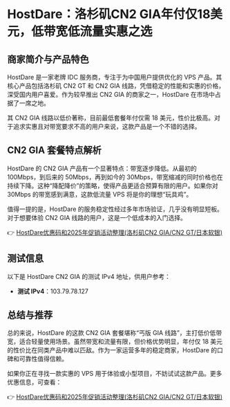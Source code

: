 # HostDare：洛杉矶CN2 GIA年付仅18美元，低带宽低流量实惠之选

## 商家简介与产品特色

HostDare 是一家老牌 IDC 服务商，专注于为中国用户提供优化的 VPS 产品。其核心产品包括洛杉矶 CN2 GT 和 CN2 GIA 线路，凭借稳定的性能和实惠的价格，深受国内用户喜爱。作为较早推出 CN2 GIA 的商家之一，HostDare 在市场中占据了一席之地。

其 CN2 GIA 线路以低价著称，目前最低套餐年付仅需 18 美元，性价比极高。对于追求实惠且对带宽要求不高的用户来说，这款产品是一个不错的选择。

## CN2 GIA 套餐特点解析

HostDare 的 CN2 GIA 产品有一个显著特点：带宽逐步降低。从最初的 100Mbps，到后来的 50Mbps，再到如今的 30Mbps，带宽缩减的同时价格也在持续下降。这种“降配降价”的策略，使得产品更适合预算有限的用户。如果你对 30Mbps 的带宽感到满意，这款低流量 VPS 将是你的理想“玩具鸡”。

值得一提的是，HostDare 的服务稳定性经过多年市场验证，几乎没有明显短板。对于想要体验 CN2 GIA 线路的用户，这是一个低成本的入门选择。

👉 [HostDare优惠码和2025年促销活动整理(洛杉矶CN2 GIA/CN2 GT/日本软银)](https://bit.ly/hostdare)

## 测试信息

以下是 HostDare CN2 GIA 的测试 IPv4 地址，供用户参考：

- **测试 IPv4**：103.79.78.127

## 总结与推荐

总的来说，HostDare 的这款 CN2 GIA 套餐堪称“丐版 GIA 线路”，主打低价低带宽，适合轻量使用场景。虽然带宽和流量有限，但价格优势明显，年付仅 18 美元的性价比在同类产品中难以匹敌。作为一家运营多年的稳定商家，HostDare 的口碑和可靠性值得信赖。

如果你正在寻找一款实惠的 VPS 用于体验或小型项目，不妨试试这款产品。更多优惠信息，可查看：

👉 [HostDare优惠码和2025年促销活动整理(洛杉矶CN2 GIA/CN2 GT/日本软银)](https://bit.ly/hostdare)